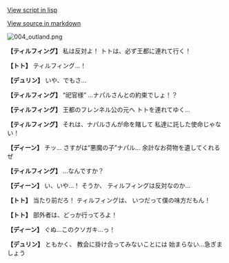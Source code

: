 [View script in lisp](../scripts/1410502.txt)

[View source in markdown](1410502.md)

![004_outland.png](../images/backgrounds/004_outland.png)

**【ティルフィング】**
私は反対よ！
トトは、必ず王都に連れて行く！

**【トト】**
ティルフィング…！

**【デュリン】**
いや、でもさ…

**【ティルフィング】**
“祀官様”
…ナパルさんとの約束でしょ！？

**【ティルフィング】**
王都のフレンネル公の元へ
トトを連れてゆく…

**【ティルフィング】**
それは、ナパルさんが命を賭して
私達に託した使命じゃない！

**【ディーン】**
チッ…
さすがは“悪魔の子”ナパル…
余計なお荷物を遺してくれるぜ

**【ティルフィング】**
…なんですか？

**【ディーン】**
い、いや…！
そうか、
ティルフィングは反対なのか…

**【トト】**
当たり前だろ！
ティルフィングは、
いつだって僕の味方だもん！

**【トト】**
部外者は、どっか行ってろよ！

**【ディーン】**
ぐぬ…このクソガキ…っ！

**【デュリン】**
ともかく、
教会に掛け合ってみないことには
始まらない…急ぎましょう